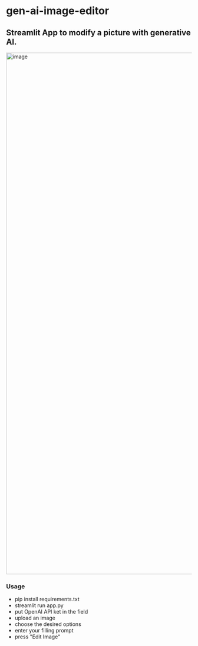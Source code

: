 # gen-ai-image-editor
## Streamlit App to modify a picture with generative AI.

<img width="1417" alt="image" src="https://github.com/lccopy/gen-ai-image-editor/assets/111251905/659186cb-c26b-4ca5-b967-7684548fe0a2">

### Usage

- pip install requirements.txt
- streamlit run app.py
- put OpenAI API ket in the field
- upload an image
- choose the desired options
- enter your filling prompt
- press "Edit Image"
